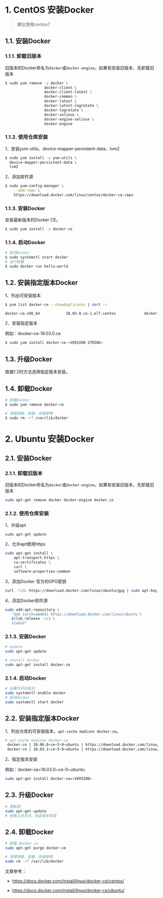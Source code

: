 # 1. CentOS 安装Docker

> 建议使用centos7

## 1.1. 安装Docker

### 1.1.1. 卸载旧版本

旧版本的Docker命名为`docker`或`docker-engine`，如果有安装旧版本，先卸载旧版本

```bash
$ sudo yum remove -y docker \
                  docker-client \
                  docker-client-latest \
                  docker-common \
                  docker-latest \
                  docker-latest-logrotate \
                  docker-logrotate \
                  docker-selinux \
                  docker-engine-selinux \
                  docker-engine
```

### 1.1.2. 使用仓库安装

1、安装yum-utils、device-mapper-persistent-data、lvm2

```bash
$ sudo yum install -y yum-utils \
  device-mapper-persistent-data \
  lvm2
```

2、添加软件源

```bash
$ sudo yum-config-manager \
    --add-repo \
    https://download.docker.com/linux/centos/docker-ce.repo
```

### 1.1.3. 安装Docker

安装最新版本的Docker CE。

```bash
$ sudo yum install -y docker-ce 
```

### 1.1.4. 启动Docker

```bash
# 启动Docker
$ sudo systemctl start docker
# 运行容器
$ sudo docker run hello-world
```

## 1.2. 安装指定版本Docker

1、列出可安装版本

```bash
$ yum list docker-ce --showduplicates | sort -r

docker-ce.x86_64            18.03.0.ce-1.el7.centos             docker-ce-stable
```

2、安装指定版本

例如：docker-ce-18.03.0.ce

```bash
$ sudo yum install docker-ce-<VERSION STRING>
```

## 1.3. 升级Docker

依据1.2的方法选择指定版本安装。

## 1.4. 卸载Docker

```bash
# 卸载Docker
$ sudo yum remove docker-ce

# 清理镜像、容器、存储卷等
$ sudo rm -rf /var/lib/docker
```

# 2. Ubuntu 安装Docker

## 2.1. 安装Docker

### 2.1.1. 卸载旧版本

旧版本的Docker命名为`docker`或`docker-engine`，如果有安装旧版本，先卸载旧版本

```bash
sudo apt-get remove docker docker-engine docker.io
```

### 2.1.2. 使用仓库安装

1、升级apt

```bash
sudo apt-get update
```

2、允许apt使用https

```bash
sudo apt-get install \
    apt-transport-https \
    ca-certificates \
    curl \
    software-properties-common
```

3、添加Docker 官方的GPG密钥

```bash
curl -fsSL https://download.docker.com/linux/ubuntu/gpg | sudo apt-key add -
```

4、添加Docker软件源

```bash
sudo add-apt-repository \
   "deb [arch=amd64] https://download.docker.com/linux/ubuntu \
   $(lsb_release -cs) \
   stable"
```

### 2.1.3. 安装Docker

```bash
# update
sudo apt-get update

# install docker
sudo apt-get install docker-ce
```

### 2.1.4. 启动Docker

```bash
# 设置为开机启动
sudo systemctl enable docker
# 启动docker
sudo systemctl start docker
```

## 2.2. 安装指定版本Docker

1、列出仓库的可安装版本，`apt-cache madison docker-ce`。

```bash
# apt-cache madison docker-ce
 docker-ce | 18.06.0~ce~3-0~ubuntu | https://download.docker.com/linux/ubuntu bionic/stable amd64 Packages
 docker-ce | 18.03.1~ce~3-0~ubuntu | https://download.docker.com/linux/ubuntu bionic/stable amd64 Packages
```

2、指定版本安装

例如：docker-ce=18.03.0~ce-0~ubuntu

```bash
sudo apt-get install docker-ce=<VERSION>
```

## 2.3.  升级Docker

```bash
# 更新源
sudo apt-get update
# 依据上述方法，指定版本安装
```

## 2.4. 卸载Docker

```bash
# 卸载 docker ce
sudo apt-get purge docker-ce

# 清理镜像、容器、存储卷等
sudo rm -rf /var/lib/docker
```



文章参考：

- https://docs.docker.com/install/linux/docker-ce/centos/

- https://docs.docker.com/install/linux/docker-ce/ubuntu/

